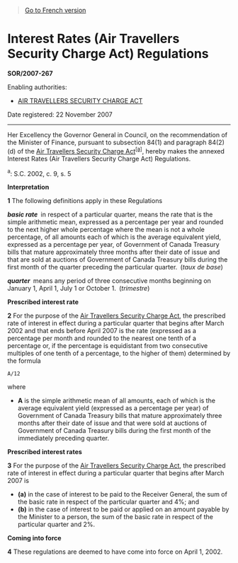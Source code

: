 > [Go to French version](/fr/Règlements/Décrets,%20ordonnances%20et%20règlements%20statutaires/2007/267.md)

# Interest Rates (Air Travellers Security Charge Act) Regulations

**SOR/2007-267**

Enabling authorities: 
- [AIR TRAVELLERS SECURITY CHARGE ACT](/en/Acts/Statutes%20of%20Canada/2002/c.%209,%20s.%205.md)

Date registered: 22 November 2007

----------

Her Excellency the Governor General in Council, on the recommendation of the Minister of Finance, pursuant to subsection 84(1) and paragraph 84(2)(d) of the [Air Travellers Security Charge Act](/en/Acts/Statutes%20of%20Canada/2002/c.%209,%20s.%205.md)<sup><a href='#footnotea_e'>[a]</a></sup>, hereby makes the annexed Interest Rates (Air Travellers Security Charge Act) Regulations.

<a name='footnotea_e'><sup>a</sup></a>: S.C. 2002, c. 9, s. 5<br />




**Interpretation**

**1** The following definitions apply in these Regulations

***basic rate*** in respect of a particular quarter, means the rate that is the simple arithmetic mean, expressed as a percentage per year and rounded to the next higher whole percentage where the mean is not a whole percentage, of all amounts each of which is the average equivalent yield, expressed as a percentage per year, of Government of Canada Treasury bills that mature approximately three months after their date of issue and that are sold at auctions of Government of Canada Treasury bills during the first month of the quarter preceding the particular quarter. (*taux de base*)

***quarter*** means any period of three consecutive months beginning on January 1, April 1, July 1 or October 1. (*trimestre*)




**Prescribed interest rate**

**2** For the purpose of the [Air Travellers Security Charge Act](/en/Acts/Statutes%20of%20Canada/2002/c.%209,%20s.%205.md), the prescribed rate of interest in effect during a particular quarter that begins after March 2002 and that ends before April 2007 is the rate (expressed as a percentage per month and rounded to the nearest one tenth of a percentage or, if the percentage is equidistant from two consecutive multiples of one tenth of a percentage, to the higher of them) determined by the formula
```
A/12
```
where
- **A** is the simple arithmetic mean of all amounts, each of which is the average equivalent yield (expressed as a percentage per year) of Government of Canada Treasury bills that mature approximately three months after their date of issue and that were sold at auctions of Government of Canada Treasury bills during the first month of the immediately preceding quarter.




**Prescribed interest rates**

**3** For the purpose of the [Air Travellers Security Charge Act](/en/Acts/Statutes%20of%20Canada/2002/c.%209,%20s.%205.md), the prescribed rate of interest in effect during a particular quarter that begins after March 2007 is
- **(a)** in the case of interest to be paid to the Receiver General, the sum of the basic rate in respect of the particular quarter and 4%; and
- **(b)** in the case of interest to be paid or applied on an amount payable by the Minister to a person, the sum of the basic rate in respect of the particular quarter and 2%.




**Coming into force**

**4** These regulations are deemed to have come into force on April 1, 2002.


